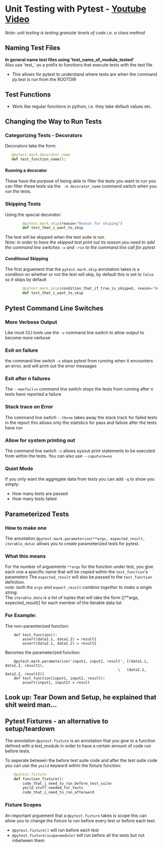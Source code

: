 # Unit Testing with Pytest - [Youtube Video](https://www.youtube.com/watch?v=bbp_849-RZ4)

_Note: unit testing is testing granular levels of code i.e. a class method_
## Naming Test Files
__In general name test files using 'test_name_of_module_tested'__
<br> Also use 'test_' as a prefix to functions that execute tests with the test file

* This allows for pytest to understand where tests are when the command py.test is run from the ROOTDIR


## Test Functions 
* Work like regular functions in python, i.e. they take default values etc.

## Changing the Way to Run Tests

### Categorizing Tests - Decorators
Decorators take the form:<br>
```python
   @pytest.mark.decorator_name
   def test_function_name():
```

#### Running a decorator
These have the purpose of being able to filter the tests you want to run you can filter these tests via the ` -m decorator_name` command switch when you run the tests.

### Skipping Tests
Using the special decorator:
```python
		@pytest.mark.skip(reason="Reason for skiping")
		def test_that_i_want_to_skip
```

The test will be skipped when the test suite is run.<br>
_Note: in order to have the skipped test print out its reason you need to add the command line switches `-v` and `-rsx` to the command line call for pytest_

#### Conditional Skipping
The first arguement that the `pytest.mark.skip` annotation takes is a condition on whether or not the test will skip, by default this is set to `false` so it skips by default

```python
		@pytest.mark.skip(condition_that_if_true_is_skipped, reason="Reason for skiping")
		def test_that_i_want_to_skip
```

## Pytest Command Line Switches

### More Verbose Output
Like most CLI tools use the `-v` command line switch to allow output to become more verbose

### Exit on failure
the command line switch `-x` stops pytest from running when it encounters an error, and will print out the error messages

### Exit after n failures
The `--maxfail=n` command line switch stops the tests from running after n tests have reported a failure

### Stack trace on Error
The command line swtich `--tb=no` takes away the stack track for failed tests in the report this allows only the statistics for pass and failure after the tests have run

### Allow for system printing out
The command line switch `-s` allows sysout print statements to be executed from within the tests. You can also use `--caputure=no`

### Quiet Mode
If you only want the aggregate data from tests you can add `-q` to show you simply:
- How many tests are passed
- How many tests failed

## Parameterized Tests
### How to make one
The annotation `@pytest.mark.parameterize(**args, expected_result, iterable_data)` allows you to create parameterized tests for pytest.
### What this means
For the number of arguements `**args` for the function under test, you give each one a specific name that will be copied within the `test_function`'s parameters
The `expected_result` will also be passed to the `test_function` definition.
<br>_note: both the `args` and `expect_result` combine together to make a single string._<br>
The `iterable_data` is a list of tuples that will take the form [(**args, expected_result)] for each member of the iterable data list
### For Example:

The non-paramterized function:
```
	def test_function():
		assert(data1.1, data1.2) = result1
		assert(data2.1, data2.2) = result2
```
Becomes the parameterized function:

```
	@pytest.mark.parameterize('input1, input2, result', [(data1.1, data1.2, result1),
													\	(data2.1, data2.2, result2)]	
	def test_function(input1, input2, result):
		assert(input1, input2) = result
```


## Look up: Tear Down and Setup, he explained that shit weird man...


## Pytest Fixtures - an alternative to setup/teardown
The annotation `@pytest.fixture` is an annotation that you give to a function defined with a test_module in order to have a certain amount of code run before tests.

To seperate between the before test suite code and after the test suite code you can use the `yeild` keyword within the fixture function:

```python
	@pytest.fixture
	def function_fixture():
		code_that_i_need_to_run_before_test_suite
		yeild stuff_needed_for_tests
		code_that_i_need_to_run_afterward
```

### Fixture Scopes
An important arguement that a `@pytest.fixture` takes is scope this can allow you to change the fixture to run before every test or before each test:

* `@pytest.fixture()` will run before each test
* `@pytest.fixture(scope=module)` will run before all the tests but not inbetween them









